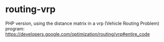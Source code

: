 # routing-vrp

PHP version, using the distance matrix in a vrp (Vehicle Routing Problem) program:
https://developers.google.com/optimization/routing/vrp#entire_code
